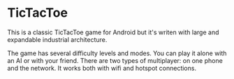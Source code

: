 # TicTacToe

This is a classic TicTacToe game for Android but it's writen with large and expandable industrial architecture.

The game has several difficulty levels and modes. You can play it alone with an AI or with your friend. There are two types of multiplayer: on one phone  and the network. It works both with wifi and hotspot connections.
